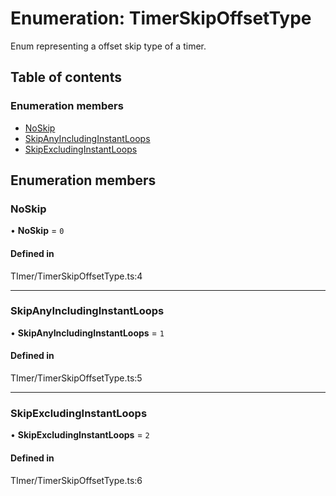 # Enumeration: TimerSkipOffsetType

Enum representing a offset skip type of a timer.

## Table of contents

### Enumeration members

- [NoSkip](../wiki/TimerSkipOffsetType#noskip)
- [SkipAnyIncludingInstantLoops](../wiki/TimerSkipOffsetType#skipanyincludinginstantloops)
- [SkipExcludingInstantLoops](../wiki/TimerSkipOffsetType#skipexcludinginstantloops)

## Enumeration members

### NoSkip

• **NoSkip** = `0`

#### Defined in

TImer/TimerSkipOffsetType.ts:4

___

### SkipAnyIncludingInstantLoops

• **SkipAnyIncludingInstantLoops** = `1`

#### Defined in

TImer/TimerSkipOffsetType.ts:5

___

### SkipExcludingInstantLoops

• **SkipExcludingInstantLoops** = `2`

#### Defined in

TImer/TimerSkipOffsetType.ts:6
